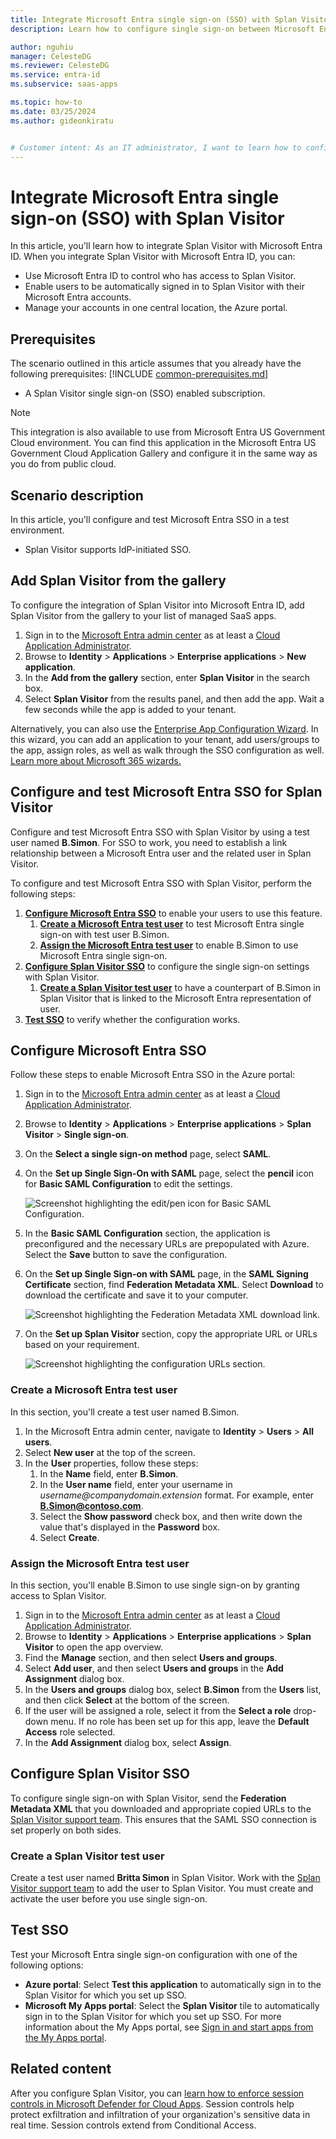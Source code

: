 ```yaml
---
title: Integrate Microsoft Entra single sign-on (SSO) with Splan Visitor
description: Learn how to configure single sign-on between Microsoft Entra ID and Splan Visitor.

author: nguhiu
manager: CelesteDG
ms.reviewer: CelesteDG
ms.service: entra-id
ms.subservice: saas-apps

ms.topic: how-to
ms.date: 03/25/2024
ms.author: gideonkiratu


# Customer intent: As an IT administrator, I want to learn how to configure single sign-on between Microsoft Entra ID and Splan Visitor so that I can control who has access to Splan Visitor, enable automatic sign-in with Microsoft Entra accounts, and manage my accounts in one central location.
---
```


# Integrate Microsoft Entra single sign-on (SSO) with Splan Visitor

In this article,  you'll learn how to integrate Splan Visitor with Microsoft Entra ID. When you integrate Splan Visitor with Microsoft Entra ID, you can:

* Use Microsoft Entra ID to control who has access to Splan Visitor.
* Enable users to be automatically signed in to Splan Visitor with their Microsoft Entra accounts.
* Manage your accounts in one central location, the Azure portal.

## Prerequisites
The scenario outlined in this article assumes that you already have the following prerequisites:
[!INCLUDE [common-prerequisites.md](~/identity/saas-apps/includes/common-prerequisites.md)]
* A Splan Visitor single sign-on (SSO) enabled subscription.

> [!NOTE]
> This integration is also available to use from Microsoft Entra US Government Cloud environment. You can find this application in the Microsoft Entra US Government Cloud Application Gallery and configure it in the same way as you do from public cloud.

## Scenario description

In this article,  you'll configure and test Microsoft Entra SSO in a test environment.

* Splan Visitor supports IdP-initiated SSO.

## Add Splan Visitor from the gallery

To configure the integration of Splan Visitor into Microsoft Entra ID, add Splan Visitor from the gallery to your list of managed SaaS apps.

1. Sign in to the [Microsoft Entra admin center](https://entra.microsoft.com) as at least a [Cloud Application Administrator](~/identity/role-based-access-control/permissions-reference.md#cloud-application-administrator).
1. Browse to **Identity** > **Applications** > **Enterprise applications** > **New application**.
1. In the **Add from the gallery** section, enter **Splan Visitor** in the search box.
1. Select **Splan Visitor** from the results panel, and then add the app. Wait a few seconds while the app is added to your tenant.

 Alternatively, you can also use the [Enterprise App Configuration Wizard](https://portal.office.com/AdminPortal/home?Q=Docs#/azureadappintegration). In this wizard, you can add an application to your tenant, add users/groups to the app, assign roles, as well as walk through the SSO configuration as well. [Learn more about Microsoft 365 wizards.](/microsoft-365/admin/misc/azure-ad-setup-guides)

<a name='configure-and-test-azure-ad-sso-for-splan-visitor'></a>

## Configure and test Microsoft Entra SSO for Splan Visitor

Configure and test Microsoft Entra SSO with Splan Visitor by using a test user named **B.Simon**. For SSO to work, you need to establish a link relationship between a Microsoft Entra user and the related user in Splan Visitor.

To configure and test Microsoft Entra SSO with Splan Visitor, perform the following steps:

1. **[Configure Microsoft Entra SSO](#configure-azure-ad-sso)** to enable your users to use this feature.
    1. **[Create a Microsoft Entra test user](#create-an-azure-ad-test-user)** to test Microsoft Entra single sign-on with test user B.Simon.
    1. **[Assign the Microsoft Entra test user](#assign-the-azure-ad-test-user)** to enable B.Simon to use Microsoft Entra single sign-on.
1. **[Configure Splan Visitor SSO](#configure-splan-visitor-sso)** to configure the single sign-on settings with Splan Visitor.
    1. **[Create a Splan Visitor test user](#create-a-splan-visitor-test-user)** to have a counterpart of B.Simon in Splan Visitor that is linked to the Microsoft Entra representation of user.
1. **[Test SSO](#test-sso)** to verify whether the configuration works.

<a name='configure-azure-ad-sso'></a>

## Configure Microsoft Entra SSO

Follow these steps to enable Microsoft Entra SSO in the Azure portal:

1. Sign in to the [Microsoft Entra admin center](https://entra.microsoft.com) as at least a [Cloud Application Administrator](~/identity/role-based-access-control/permissions-reference.md#cloud-application-administrator).
1. Browse to **Identity** > **Applications** > **Enterprise applications** > **Splan Visitor** > **Single sign-on**.
1. On the **Select a single sign-on method** page, select **SAML**.
1. On the **Set up Single Sign-On with SAML** page, select the **pencil** icon for **Basic SAML Configuration** to edit the settings.

   ![Screenshot highlighting the edit/pen icon for Basic SAML Configuration.](common/edit-urls.png)

1. In the **Basic SAML Configuration** section, the application is preconfigured and the necessary URLs are prepopulated with Azure. Select the **Save** button to save the configuration.

1. On the **Set up Single Sign-on with SAML** page, in the **SAML Signing Certificate** section, find **Federation Metadata XML**. Select **Download** to download the certificate and save it to your computer.

	![Screenshot highlighting the Federation Metadata XML download link.](common/metadataxml.png)

1. On the **Set up Splan Visitor** section, copy the appropriate URL or URLs based on your requirement.

	![Screenshot highlighting the configuration URLs section.](common/copy-configuration-urls.png)

<a name='create-an-azure-ad-test-user'></a>

### Create a Microsoft Entra test user

In this section, you'll create a test user named B.Simon.

1. In the Microsoft Entra admin center, navigate to **Identity** > **Users** > **All users**.
1. Select **New user** at the top of the screen.
1. In the **User** properties, follow these steps:
   1. In the **Name** field, enter **B.Simon**.  
   1. In the **User name** field, enter your username in _username@companydomain.extension_ format. For example, enter **B.Simon@contoso.com**.
   1. Select the **Show password** check box, and then write down the value that's displayed in the **Password** box.
   1. Select **Create**.

<a name='assign-the-azure-ad-test-user'></a>

### Assign the Microsoft Entra test user

In this section, you'll enable B.Simon to use single sign-on by granting access to Splan Visitor.

1. Sign in to the [Microsoft Entra admin center](https://entra.microsoft.com) as at least a [Cloud Application Administrator](~/identity/role-based-access-control/permissions-reference.md#cloud-application-administrator).
1. Browse to **Identity** > **Applications** > **Enterprise applications** > **Splan Visitor** to open the app overview.
1. Find the **Manage** section, and then select **Users and groups**.
1. Select **Add user**, and then select **Users and groups** in the **Add Assignment** dialog box.
1. In the **Users and groups** dialog box, select **B.Simon** from the **Users** list, and then click **Select** at the bottom of the screen.
1. If the user will be assigned a role, select it from the **Select a role** drop-down menu. If no role has been set up for this app, leave the **Default Access** role selected.
1. In the **Add Assignment** dialog box, select **Assign**.

## Configure Splan Visitor SSO

To configure single sign-on with Splan Visitor, send the **Federation Metadata XML** that you downloaded and appropriate copied URLs to the [Splan Visitor support team](mailto:support@splan.com). This ensures that the SAML SSO connection is set properly on both sides.

### Create a Splan Visitor test user

Create a test user named **Britta Simon** in Splan Visitor. Work with the [Splan Visitor support team](mailto:support@splan.com) to add the user to Splan Visitor. You must create and activate the user before you use single sign-on.

## Test SSO

Test your Microsoft Entra single sign-on configuration with one of the following options:

* **Azure portal**: Select **Test this application** to automatically sign in to the Splan Visitor for which you set up SSO.
* **Microsoft My Apps portal**: Select the **Splan Visitor** tile to automatically sign in to the Splan Visitor for which you set up SSO. For more information about the My Apps portal, see [Sign in and start apps from the My Apps portal](https://support.microsoft.com/account-billing/sign-in-and-start-apps-from-the-my-apps-portal-2f3b1bae-0e5a-4a86-a33e-876fbd2a4510).

## Related content

After you configure Splan Visitor, you can [learn how to enforce session controls in Microsoft Defender for Cloud Apps](/cloud-app-security/proxy-deployment-any-app). Session controls help protect exfiltration and infiltration of your organization's sensitive data in real time. Session controls extend from Conditional Access.
